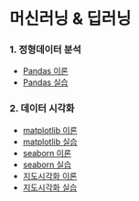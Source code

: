 머신러닝 & 딥러닝
===

### 1. 정형데이터 분석
- [Pandas 이론](https://github.com/vive0508/TIL/blob/main/ML_DL/Structured_Data/pandas.md)
- [Pandas 실습](https://github.com/vive0508/TIL/blob/main/ML_DL/Structured_Data/pandas.ipynb)


### 2. 데이터 시각화
- [matplotlib 이론](https://github.com/vive0508/TIL/blob/main/ML_DL/Data_Visualization/matplotlib.md)
- [matplotlib 실습](https://github.com/vive0508/TIL/blob/main/ML_DL/Data_Visualization/matplotlib.ipynb)
- [seaborn 이론](https://github.com/vive0508/TIL/blob/main/ML_DL/Data_Visualization/seaborn.md)
- [seaborn 실습](https://github.com/vive0508/TIL/blob/main/ML_DL/Data_Visualization/seaborn.ipynb)
- [지도시각화 이론](https://github.com/vive0508/TIL/blob/main/ML_DL/Data_Visualization/map.md)
- [지도시각화 실습](https://github.com/vive0508/TIL/blob/main/ML_DL/Data_Visualization/map.ipynb)
